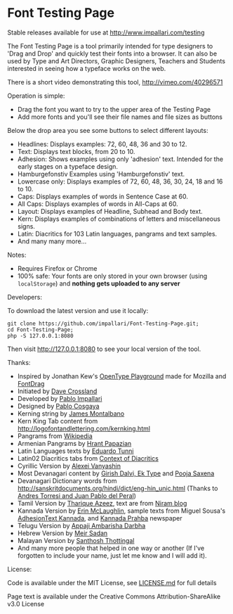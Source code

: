 Font Testing Page
=================

Stable releases available for use at http://www.impallari.com/testing

The Font Testing Page is a tool primarily intended for type designers to 'Drag and Drop' and quickly test their fonts into a browser. It can also be used by Type and Art Directors, Graphic Designers, Teachers and Students interested in seeing how a typeface works on the web.

There is a short video demonstrating this tool, http://vimeo.com/40296571

Operation is simple:

- Drag the font you want to try to the upper area of the Testing Page
- Add more fonts and you'll see their file names and file sizes as buttons

Below the drop area you see some buttons to select different layouts:

- Headlines: Displays examples: 72, 60, 48, 36 and 30 to 12.
- Text: Displays text blocks, from 20 to 10.
- Adhesion: Shows examples using only 'adhesion' text. Intended for the early stages on a typeface design.
- Hamburgefonstiv Examples using 'Hamburgefonstiv' text.
- Lowercase only: Displays examples of 72, 60, 48, 36, 30, 24, 18 and 16 to 10.
- Caps: Displays examples of words in Sentence Case at 60.
- All Caps: Displays examples of words in All-Caps at 60.
- Layout: Displays examples of Headline, Subhead and Body text.
- Kern: Displays examples of combinations of letters and miscellaneous signs.
- Latin: Diacritics for 103 Latin languages, pangrams and text samples.
- And many many more...

Notes:

- Requires Firefox or Chrome
- 100% safe: Your fonts are only stored in your own browser (using `localStorage`) and **nothing gets uploaded to any server**

Developers:

To download the latest version and use it locally: 

    git clone https://github.com/impallari/Font-Testing-Page.git;
    cd Font-Testing-Page;
    php -S 127.0.0.1:8080

Then visit <http://127.0.0.1:8080> to see your local version of the tool.

Thanks:

- Inspired by Jonathan Kew's [OpenType Playground](http://people.mozilla.com/~jkew/opentype-feature-playground.html) made for Mozilla and [FontDrag](https://github.com/ryanseddon/font-dragr)
- Initiated by [Dave Crossland](http://understandingfonts.com)
- Developed by [Pablo Impallari](http://impallari.com)
- Designed by [Pablo Cosgaya](http://omnibus-type.com)
- Kerning string by [James Montalbano](http://terminaldesign.com)
- Kern King Tab content from http://logofontandlettering.com/kernking.html
- Pangrams from [Wikipedia](http://en.wikipedia.org/wiki/List_of_pangrams)
- Armenian Pangrams by [Hrant Papazian](https://twitter.com/hhpapazian)
- Latin Languages texts by [Eduardo Tunni](http://tipo.net.ar)
- Latin02 Diacritics tabs from [Context of Diacritics](http://urtd.net/projects/cod)
- Cyrillic Version by [Alexei Vanyashin](http://www.cyreal.org)
- Most Devanagari content by [Girish Dalvi, Ek Type](http://ektype.in) and [Pooja Saxena](http://www.poojasaxena.in)
- Devanagari Dictionary words from http://sanskritdocuments.org/hindi/dict/eng-hin_unic.html (Thanks to [Andres Torresi and Juan Pablo del Peral](http://www.huertatipografica.com))
- Tamil Version by [Tharique Azeez](http://thariqueazeez.com), text are from [Niram blog](tamil.niram.org)
- Kannada Version by [Erin McLaughlin](http://erinmclaughlin.com), sample texts from Miguel Sousa's [AdhesionText Kannada](http://www.adhesiontext.com/kannada/), and [Kannada Prahba](http://www.kannadaprabha.com/) newspaper
- Telugu Version by [Appaji Ambarisha Darbha](https://github.com/appajid)
- Hebrew Version by [Meir Sadan](http://meirsadan.com/)
- Malayan Version by [Santhosh Thottingal](http://thottingal.in/)
- And many more people that helped in one way or another (If I've forgotten to include your name, just let me know and I will add it).

License: 

Code is available under the MIT License, see [LICENSE.md](LICENSE.md) for full details

Page text is available under the Creative Commons Attribution-ShareAlike v3.0 License
